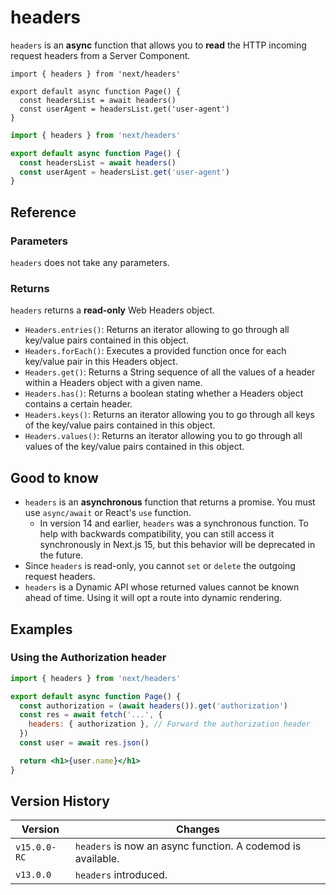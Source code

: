 # headers

`headers` is an **async** function that allows you to **read** the HTTP incoming request headers from a Server Component.

```tsx
import { headers } from 'next/headers'

export default async function Page() {
  const headersList = await headers()
  const userAgent = headersList.get('user-agent')
}
```

```jsx
import { headers } from 'next/headers'

export default async function Page() {
  const headersList = await headers()
  const userAgent = headersList.get('user-agent')
}
```

## Reference

### Parameters

`headers` does not take any parameters.

### Returns

`headers` returns a **read-only** Web Headers object.

- `Headers.entries()`: Returns an iterator allowing to go through all key/value pairs contained in this object.
- `Headers.forEach()`: Executes a provided function once for each key/value pair in this Headers object.
- `Headers.get()`: Returns a String sequence of all the values of a header within a Headers object with a given name.
- `Headers.has()`: Returns a boolean stating whether a Headers object contains a certain header.
- `Headers.keys()`: Returns an iterator allowing you to go through all keys of the key/value pairs contained in this object.
- `Headers.values()`: Returns an iterator allowing you to go through all values of the key/value pairs contained in this object.

## Good to know

- `headers` is an **asynchronous** function that returns a promise. You must use `async/await` or React's `use` function.
  - In version 14 and earlier, `headers` was a synchronous function. To help with backwards compatibility, you can still access it synchronously in Next.js 15, but this behavior will be deprecated in the future.
- Since `headers` is read-only, you cannot `set` or `delete` the outgoing request headers.
- `headers` is a Dynamic API whose returned values cannot be known ahead of time. Using it will opt a route into dynamic rendering.

## Examples

### Using the Authorization header

```jsx
import { headers } from 'next/headers'

export default async function Page() {
  const authorization = (await headers()).get('authorization')
  const res = await fetch('...', {
    headers: { authorization }, // Forward the authorization header
  })
  const user = await res.json()

  return <h1>{user.name}</h1>
}
```

## Version History

| Version      | Changes                                                                                                                   |
| ------------ | ------------------------------------------------------------------------------------------------------------------------- |
| `v15.0.0-RC` | `headers` is now an async function. A codemod is available.                                                              |
| `v13.0.0`    | `headers` introduced.                                                                                                     |